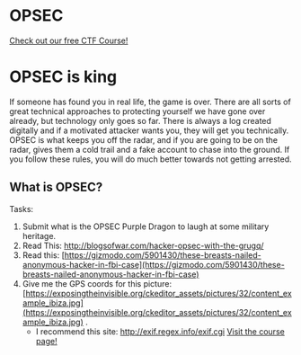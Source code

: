 # OPSEC

[Check out our free CTF Course!](https://academy.hoppersroppers.org/mod/page/view.php?id=945)

# OPSEC is king

If someone has found you in real life, the game is over. There are all sorts of great technical approaches to protecting yourself we have gone over already, but technology only goes so far. There is always a log created digitally and if a motivated attacker wants you, they will get you technically. OPSEC is what keeps you off the radar, and if you are going to be on the radar, gives them a cold trail and a fake account to chase into the ground. If you follow these rules, you will do much better towards not getting arrested. 

## What is OPSEC?

Tasks:

1. Submit what is the OPSEC Purple Dragon to laugh at some military heritage. 
2. Read This: <http://blogsofwar.com/hacker-opsec-with-the-grugq/>
3. Read this: [https://gizmodo.com/5901430/these-breasts-nailed-anonymous-hacker-in-fbi-case](https://gizmodo.com/5901430/these-breasts-nailed-anonymous-hacker-in-fbi-case)
4. Give me the GPS coords for this picture: [https://exposingtheinvisible.org/ckeditor_assets/pictures/32/content_example_ibiza.jpg](https://exposingtheinvisible.org/ckeditor_assets/pictures/32/content_example_ibiza.jpg) . 
      * I recommend this site: <http://exif.regex.info/exif.cgi>
[Visit the course page!](https://academy.hoppersroppers.org/mod/assign/view.php?id=945)
